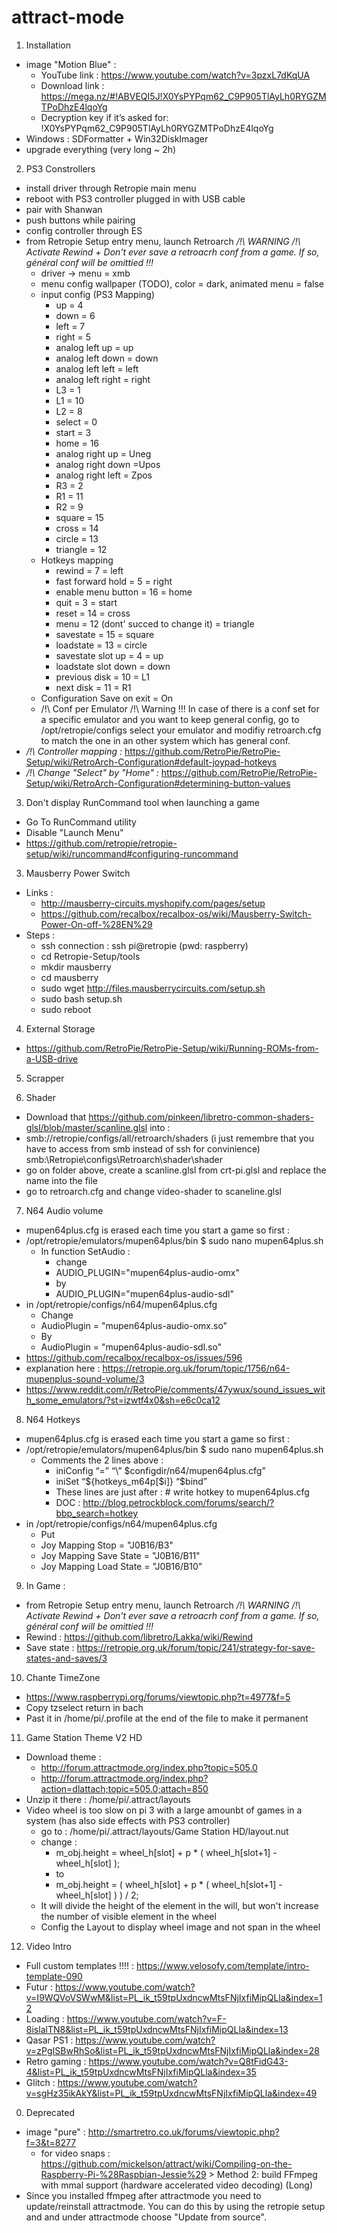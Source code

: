 # attract-mode

1. Installation
  * image "Motion Blue" :
    * YouTube link : https://www.youtube.com/watch?v=3pzxL7dKqUA
    * Download link : https://mega.nz/#!ABVEQI5J!X0YsPYPqm62_C9P905TlAyLh0RYGZMTPoDhzE4lqoYg
    * Decryption key if it’s asked for: !X0YsPYPqm62_C9P905TlAyLh0RYGZMTPoDhzE4lqoYg
  * Windows : SDFormatter + Win32DiskImager
  * upgrade everything (very long ~ 2h)

2. PS3 Constrollers
  * install driver through Retropie main menu
  * reboot with PS3 controller plugged in with USB cable
  * pair with Shanwan
  * push buttons while pairing
  * config controller through ES
  * from Retropie Setup entry menu, launch Retroarch */!\ WARNING /!\ Activate Rewind + Don't ever save a retroacrh conf from a game. If so, général conf will be omittied !!!*
    * driver -> menu = xmb
    * menu config wallpaper (TODO), color = dark, animated menu = false
    * input config (PS3 Mapping)
      * up = 4 
      * down = 6
      * left = 7
      * right = 5
      * analog left up = up
      * analog left down = down
      * analog left left = left
      * analog left right = right
      * L3 = 1
      * L1 = 10
      * L2 = 8
      * select = 0
      * start = 3
      * home = 16
      * analog right up = Uneg
      * analog right down =Upos
      * analog right left = Zpos
      * R3 = 2
      * R1 = 11
      * R2 = 9
      * square = 15
      * cross = 14
      * circle = 13
      * triangle = 12
    * Hotkeys mapping
      * rewind = 7 = left
      * fast forward hold = 5 = right
      * enable menu button = 16 = home
      * quit = 3 = start
      * reset = 14 = cross
      * menu = 12 (dont' succed to change it) = triangle
      * savestate = 15 = square
      * loadstate = 13 = circle
      * savestate slot up = 4 = up
      * loadstate slot down = down
      * previous disk = 10 = L1
      * next disk = 11 = R1
    * Configuration Save on exit = On 
    * /!\ Conf per Emulator  /!\ Warning !!! In case of there is a conf set for a specific emulator and you want to keep general config, go to /opt/retropie/configs select your emulator and modifiy retroarch.cfg to match the one in an other system which has general conf.
  * */!\ Controller mapping :* https://github.com/RetroPie/RetroPie-Setup/wiki/RetroArch-Configuration#default-joypad-hotkeys
  * */!\ Change "Select" by "Home" :* https://github.com/RetroPie/RetroPie-Setup/wiki/RetroArch-Configuration#determining-button-values

3. Don't display RunCommand tool when launching a game
  * Go To RunCommand utility
  * Disable "Launch Menu"
  * https://github.com/retropie/retropie-setup/wiki/runcommand#configuring-runcommand

3. Mausberry Power Switch
  * Links :
    * http://mausberry-circuits.myshopify.com/pages/setup
    * https://github.com/recalbox/recalbox-os/wiki/Mausberry-Switch-Power-On-off-%28EN%29
  * Steps : 
    * ssh connection : ssh pi@retropie (pwd: raspberry)
    * cd Retropie-Setup/tools
    * mkdir mausberry
    * cd mausberry
    * sudo wget http://files.mausberrycircuits.com/setup.sh
    * sudo bash setup.sh
    * sudo reboot
    
4. External Storage
  * https://github.com/RetroPie/RetroPie-Setup/wiki/Running-ROMs-from-a-USB-drive

5. Scrapper

6. Shader
  * Download that https://github.com/pinkeen/libretro-common-shaders-glsl/blob/master/scanline.glsl into :
  * smb://retropie/configs/all/retroarch/shaders (i just remembre that you have to access from smb instead of ssh for convinience) smb:\\Retropie\configs\Retroarch\shader\shader
  * go on folder above, create a scanline.glsl from crt-pi.glsl and replace the name into the file
  * go to retroarch.cfg and change video-shader to scaneline.glsl

7. N64 Audio volume
  * mupen64plus.cfg is erased each time you start a game so first :
  * /opt/retropie/emulators/mupen64plus/bin $ sudo nano mupen64plus.sh 
    * In function SetAudio :
      * change
      * AUDIO_PLUGIN="mupen64plus-audio-omx"
      * by 
      * AUDIO_PLUGIN="mupen64plus-audio-sdl"
  * in /opt/retropie/configs/n64/mupen64plus.cfg
    * Change
    * AudioPlugin = "mupen64plus-audio-omx.so"
    * By 
    * AudioPlugin = "mupen64plus-audio-sdl.so"
  * https://github.com/recalbox/recalbox-os/issues/596
  * explanation here : https://retropie.org.uk/forum/topic/1756/n64-mupenplus-sound-volume/3
  * https://www.reddit.com/r/RetroPie/comments/47ywux/sound_issues_with_some_emulators/?st=izwtf4x0&sh=e6c0ca12

8. N64 Hotkeys 
  * mupen64plus.cfg is erased each time you start a game so first :
  * /opt/retropie/emulators/mupen64plus/bin $ sudo nano mupen64plus.sh 
    * Comments the 2 lines above : 
      * iniConfig “=” “\” $configdir/n64/mupen64plus.cfg”
      * iniSet “${hotkeys_m64p[$i]} “$bind”
      * These lines are just after : # write hotkey to mupen64plus.cfg
      * DOC : http://blog.petrockblock.com/forums/search/?bbp_search=hotkey
  * in /opt/retropie/configs/n64/mupen64plus.cfg
    * Put 
    * Joy Mapping Stop = "J0B16/B3"
    * Joy Mapping Save State = "J0B16/B11"
    * Joy Mapping Load State = "J0B16/B10"
9. In Game : 
  * from Retropie Setup entry menu, launch Retroarch */!\ WARNING /!\ Activate Rewind + Don't ever save a retroacrh conf from a game. If so, général conf will be omittied !!!*
  * Rewind : https://github.com/libretro/Lakka/wiki/Rewind
  * Save state : https://retropie.org.uk/forum/topic/241/strategy-for-save-states-and-saves/3

10. Chante TimeZone
  * https://www.raspberrypi.org/forums/viewtopic.php?t=4977&f=5
  * Copy tzselect return in bach
  * Past it in /home/pi/.profile at the end of the file to make it permanent

11. Game Station Theme V2 HD
  * Download theme : 
    * http://forum.attractmode.org/index.php?topic=505.0
    * http://forum.attractmode.org/index.php?action=dlattach;topic=505.0;attach=850
  * Unzip it there : /home/pi/.attract/layouts
  * Video wheel is too slow on pi 3 with a large amounbt of games in a system (has also side effects with PS3 controller)
    * go to : /home/pi/.attract/layouts/Game Station HD/layout.nut
    * change :
      * m_obj.height = wheel_h[slot] + p * ( wheel_h[slot+1] - wheel_h[slot] );
      * to
      * m_obj.height = ( wheel_h[slot] + p * ( wheel_h[slot+1] - wheel_h[slot] ) ) / 2;
    * It will divide the height of the element in the will, but won't increase the number of visible element in the wheel
    * Config the Layout to display wheel image and not span in the wheel

12. Video Intro
  * Full custom templates !!!! : https://www.velosofy.com/template/intro-template-090
  * Futur : https://www.youtube.com/watch?v=I9WQVoVSWwM&list=PL_ik_t59tpUxdncwMtsFNjIxfiMipQLla&index=12
  * Loading : https://www.youtube.com/watch?v=F-8islalTN8&list=PL_ik_t59tpUxdncwMtsFNjIxfiMipQLla&index=13
  * Qasar PS1 : https://www.youtube.com/watch?v=zPgISBwRhSo&list=PL_ik_t59tpUxdncwMtsFNjIxfiMipQLla&index=28
  * Retro gaming : https://www.youtube.com/watch?v=Q8tFidG43-4&list=PL_ik_t59tpUxdncwMtsFNjIxfiMipQLla&index=35
  * Glitch : https://www.youtube.com/watch?v=sgHz35ikAkY&list=PL_ik_t59tpUxdncwMtsFNjIxfiMipQLla&index=49

0. Deprecated
  * image "pure" : http://smartretro.co.uk/forums/viewtopic.php?f=3&t=8277
    * for video snaps : https://github.com/mickelson/attract/wiki/Compiling-on-the-Raspberry-Pi-%28Raspbian-Jessie%29 > Method 2: build FFmpeg with mmal support (hardware accelerated video decoding) (Long)
  * Since you installed ffmpeg after attractmode you need to update/reinstall attractmode. You can do this by using the retropie setup and and under attractmode choose "Update from source".
